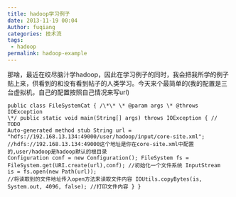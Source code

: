```yaml
---
title: hadoop学习例子
date: 2013-11-19 00:04
Author: fuqiang
categories: 技术流
tags:
 - hadoop
permalink: hadoop-example
---
```



那啥，最近在绞尽脑汁学hadoop，因此在学习例子的同时，我会把我所学的例子贴上来，供看到的和没有看到帖子的人类学习。今天来个最简单的(我的配置是三台虚拟机，自己的配置按照自己情况来写url)
```
public class FileSystemCat { /\*\* \* @param args \* @throws IOException
\*/ public static void main(String[] args) throws IOException { // TODO
Auto-generated method stub String url =
"hdfs://192.168.13.134:49000/user/hadoop/input/core-site.xml";
//hdfs://192.168.13.134:49000这个地址是你在core-site.xml中配置的,user/hadoop是hadoop默认的根目录
Configuration conf = new Configuration(); FileSystem fs =
FileSystem.get(URI.create(url),conf); //初始化一个文件系统 InputStream
is = fs.open(new Path(url));
//将读取到的文件地址传入open方法来读取文件内容 IOUtils.copyBytes(is,
System.out, 4096, false); //打印文件内容 } }
```